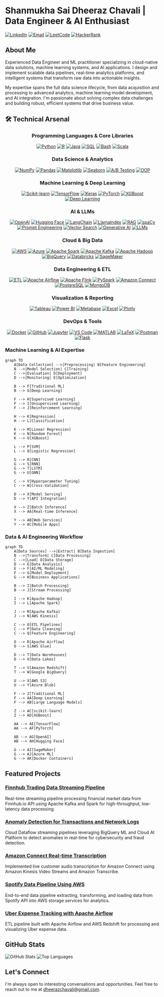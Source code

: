 # Shanmukha Sai Dheeraz Chavali | Data Engineer & AI Enthusiast

[![LinkedIn](https://img.shields.io/badge/LinkedIn-Connect-blue?style=flat&logo=linkedin)](https://www.linkedin.com/in/dheerazchavali/)
[![Email](https://img.shields.io/badge/Email-Contact-red?style=flat&logo=gmail)](mailto:dheerazchavali@gmail.com)
[![LeetCode](https://img.shields.io/badge/LeetCode-Profile-orange?style=flat&logo=leetcode)](https://leetcode.com/Dheeraz7/)
[![HackerRank](https://img.shields.io/badge/HackerRank-Profile-green?style=flat&logo=hackerrank)](https://www.hackerrank.com/dheerazchavali)

## About Me

Experienced Data Engineer and ML practitioner specializing in cloud-native data solutions, machine learning systems, and AI applications. I design and implement scalable data pipelines, real-time analytics platforms, and intelligent systems that transform raw data into actionable insights.

My expertise spans the full data science lifecycle, from data acquisition and processing to advanced analytics, machine learning model development, and AI integration. I'm passionate about solving complex data challenges and building robust, efficient systems that drive business value.

## 🛠️ Technical Arsenal

<div align="center">

### Programming Languages & Core Libraries
[![Python](https://img.shields.io/badge/Python-3776AB?style=for-the-badge&logo=python&logoColor=white)](https://www.python.org/)
[![R](https://img.shields.io/badge/R-276DC3?style=for-the-badge&logo=r&logoColor=white)](https://www.r-project.org/)
[![Java](https://img.shields.io/badge/Java-ED8B00?style=for-the-badge&logo=openjdk&logoColor=white)](https://www.java.com/)
[![SQL](https://img.shields.io/badge/SQL-4479A1?style=for-the-badge&logo=mysql&logoColor=white)](https://www.mysql.com/)
[![Bash](https://img.shields.io/badge/Bash-4EAA25?style=for-the-badge&logo=gnu-bash&logoColor=white)](https://www.gnu.org/software/bash/)
[![Scala](https://img.shields.io/badge/Scala-DC322F?style=for-the-badge&logo=scala&logoColor=white)](https://www.scala-lang.org/)

### Data Science & Analytics
[![NumPy](https://img.shields.io/badge/NumPy-013243?style=for-the-badge&logo=numpy&logoColor=white)](https://numpy.org/)
[![Pandas](https://img.shields.io/badge/Pandas-150458?style=for-the-badge&logo=pandas&logoColor=white)](https://pandas.pydata.org/)
[![Matplotlib](https://img.shields.io/badge/Matplotlib-11557c?style=for-the-badge&logo=python&logoColor=white)](https://matplotlib.org/)
[![Seaborn](https://img.shields.io/badge/Seaborn-3776AB?style=for-the-badge&logo=python&logoColor=white)](https://seaborn.pydata.org/)
[![A/B Testing](https://img.shields.io/badge/A/B_Testing-F7DF1E?style=for-the-badge&logo=jupyter&logoColor=black)](https://jupyter.org/)
[![OOP](https://img.shields.io/badge/OOP-3C873A?style=for-the-badge&logo=python&logoColor=white)](https://www.python.org/)

### Machine Learning & Deep Learning
[![Scikit-learn](https://img.shields.io/badge/Scikit_Learn-F7931E?style=for-the-badge&logo=scikit-learn&logoColor=white)](https://scikit-learn.org/)
[![TensorFlow](https://img.shields.io/badge/TensorFlow-FF6F00?style=for-the-badge&logo=tensorflow&logoColor=white)](https://www.tensorflow.org/)
[![Keras](https://img.shields.io/badge/Keras-D00000?style=for-the-badge&logo=keras&logoColor=white)](https://keras.io/)
[![PyTorch](https://img.shields.io/badge/PyTorch-EE4C2C?style=for-the-badge&logo=pytorch&logoColor=white)](https://pytorch.org/)
[![XGBoost](https://img.shields.io/badge/XGBoost-006ACC?style=for-the-badge&logo=xgboost&logoColor=white)](https://xgboost.ai/)
[![Deep Learning](https://img.shields.io/badge/Deep_Learning-5C3EE8?style=for-the-badge&logo=openai&logoColor=white)](https://openai.com/)

### AI & LLMs
[![OpenAI](https://img.shields.io/badge/OpenAI-412991?style=for-the-badge&logo=openai&logoColor=white)](https://openai.com/)
[![Hugging Face](https://img.shields.io/badge/Hugging_Face-FF9A00?style=for-the-badge&logo=huggingface&logoColor=white)](https://huggingface.co/)
[![LangChain](https://img.shields.io/badge/LangChain-3178C6?style=for-the-badge&logo=typescript&logoColor=white)](https://langchain.com/)
[![LlamaIndex](https://img.shields.io/badge/LlamaIndex-0467DF?style=for-the-badge&logo=meta&logoColor=white)](https://www.llamaindex.ai/)
[![RAG](https://img.shields.io/badge/RAG-FF4F8B?style=for-the-badge&logo=file&logoColor=white)](https://en.wikipedia.org/wiki/Retrieval-augmented_generation)
[![spaCy](https://img.shields.io/badge/spaCy-09A3D5?style=for-the-badge&logo=spacy&logoColor=white)](https://spacy.io/)
[![Prompt Engineering](https://img.shields.io/badge/Prompt_Engineering-FF6F61?style=for-the-badge&logo=openai&logoColor=white)](https://openai.com/)
[![Vector Search](https://img.shields.io/badge/Vector_Search-5C5C5C?style=for-the-badge&logo=elastic&logoColor=white)](https://www.elastic.co/)
[![Generative AI](https://img.shields.io/badge/Generative_AI-8A2BE2?style=for-the-badge&logo=openai&logoColor=white)](https://openai.com/)
[![LLMs](https://img.shields.io/badge/LLMs-00B8D9?style=for-the-badge&logo=ai&logoColor=white)](https://openai.com/)

### Cloud & Big Data
[![AWS](https://img.shields.io/badge/AWS-232F3E?style=for-the-badge&logo=amazon-aws&logoColor=white)](https://aws.amazon.com/)
[![Azure](https://img.shields.io/badge/Azure-0078D4?style=for-the-badge&logo=microsoft-azure&logoColor=white)](https://azure.microsoft.com/)
[![Apache Spark](https://img.shields.io/badge/Apache_Spark-E25A1C?style=for-the-badge&logo=apache-spark&logoColor=white)](https://spark.apache.org/)
[![Apache Kafka](https://img.shields.io/badge/Apache_Kafka-231F20?style=for-the-badge&logo=apache-kafka&logoColor=white)](https://kafka.apache.org/)
[![Apache Hadoop](https://img.shields.io/badge/Apache_Hadoop-66CCFF?style=for-the-badge&logo=apache-hadoop&logoColor=black)](https://hadoop.apache.org/)
[![BigQuery](https://img.shields.io/badge/BigQuery-4285F4?style=for-the-badge&logo=google-cloud&logoColor=white)](https://cloud.google.com/bigquery)
[![Databricks](https://img.shields.io/badge/Databricks-FF3621?style=for-the-badge&logo=databricks&logoColor=white)](https://databricks.com/)
[![SageMaker](https://img.shields.io/badge/SageMaker-FF9900?style=for-the-badge&logo=amazon-aws&logoColor=white)](https://aws.amazon.com/sagemaker/)

### Data Engineering & ETL
[![ETL](https://img.shields.io/badge/ETL-4A154B?style=for-the-badge&logo=slack&logoColor=white)](https://en.wikipedia.org/wiki/Extract,_transform,_load)
[![Apache Airflow](https://img.shields.io/badge/Airflow-017CEE?style=for-the-badge&logo=apache-airflow&logoColor=white)](https://airflow.apache.org/)
[![Apache Flink](https://img.shields.io/badge/Apache_Flink-E6526F?style=for-the-badge&logo=apache-flink&logoColor=white)](https://flink.apache.org/)
[![PySpark](https://img.shields.io/badge/PySpark-E25A1C?style=for-the-badge&logo=apache-spark&logoColor=white)](https://spark.apache.org/docs/latest/api/python/index.html)
[![Amazon Connect](https://img.shields.io/badge/Amazon_Connect-FF9900?style=for-the-badge&logo=amazon-aws&logoColor=white)](https://aws.amazon.com/connect/)
[![PostgreSQL](https://img.shields.io/badge/PostgreSQL-316192?style=for-the-badge&logo=postgresql&logoColor=white)](https://www.postgresql.org/)
[![MongoDB](https://img.shields.io/badge/MongoDB-4EA94B?style=for-the-badge&logo=mongodb&logoColor=white)](https://www.mongodb.com/)

### Visualization & Reporting
[![Tableau](https://img.shields.io/badge/Tableau-E97627?style=for-the-badge&logo=tableau&logoColor=white)](https://www.tableau.com/)
[![Power BI](https://img.shields.io/badge/Power_BI-F2C811?style=for-the-badge&logo=power-bi&logoColor=black)](https://powerbi.microsoft.com/)
[![Metabase](https://img.shields.io/badge/Metabase-509EE3?style=for-the-badge&logo=metabase&logoColor=white)](https://www.metabase.com/)
[![Excel](https://img.shields.io/badge/Excel-217346?style=for-the-badge&logo=microsoft-excel&logoColor=white)](https://www.microsoft.com/en-us/microsoft-365/excel)
[![Plotly](https://img.shields.io/badge/Plotly-3F4F75?style=for-the-badge&logo=plotly&logoColor=white)](https://plotly.com/)

### DevOps & Tools
[![Docker](https://img.shields.io/badge/Docker-2496ED?style=for-the-badge&logo=docker&logoColor=white)](https://www.docker.com/)
[![GitHub](https://img.shields.io/badge/GitHub-181717?style=for-the-badge&logo=github&logoColor=white)](https://github.com/)
[![Jupyter](https://img.shields.io/badge/Jupyter-F37626?style=for-the-badge&logo=jupyter&logoColor=white)](https://jupyter.org/)
[![VS Code](https://img.shields.io/badge/VS_Code-007ACC?style=for-the-badge&logo=visual-studio-code&logoColor=white)](https://code.visualstudio.com/)
[![MATLAB](https://img.shields.io/badge/MATLAB-0076A8?style=for-the-badge&logo=mathworks&logoColor=white)](https://www.mathworks.com/products/matlab.html)
[![LaTeX](https://img.shields.io/badge/LaTeX-008080?style=for-the-badge&logo=latex&logoColor=white)](https://www.latex-project.org/)
[![Postman](https://img.shields.io/badge/Postman-FF6C37?style=for-the-badge&logo=postman&logoColor=white)](https://www.postman.com/)
[![Flask](https://img.shields.io/badge/Flask-000000?style=for-the-badge&logo=flask&logoColor=white)](https://flask.palletsprojects.com/)

</div>

### Machine Learning & AI Expertise

```mermaid
graph TD
    A[Data Collection] -->|Preprocessing| B[Feature Engineering]
    B -->|Model Selection| C[Training]
    C -->|Evaluation| D[Deployment]
    D -->|Monitoring| E[Optimization]
    
    B --> F[Traditional ML]
    B --> G[Deep Learning]
    
    F --> H[Supervised Learning]
    F --> I[Unsupervised Learning]
    F --> J[Reinforcement Learning]
    
    H --> K[Regression]
    H --> L[Classification]
    
    K --> M[Linear Regression]
    K --> N[Random Forest]
    K --> O[XGBoost]
    
    L --> P[SVM]
    L --> Q[Logistic Regression]
    
    G --> R[CNN]
    G --> S[RNN]
    G --> T[LSTM]
    G --> U[GNN]
    
    C --> V[Hyperparameter Tuning]
    C --> W[Cross-Validation]
    
    D --> X[Model Serving]
    D --> Y[API Integration]
    
    X --> Z[Batch Inference]
    X --> AA[Real-time Inference]
    
    Y --> AB[Web Services]
    Y --> AC[Mobile Apps]
```

### Data & AI Engineering Workflow

```mermaid
graph TD
    A[Data Sources] -->|Extract| B[Data Ingestion]
    B -->|Transform| C[Data Processing]
    C -->|Load| D[Data Storage]
    D --> E[Data Analysis]
    E --> F[AI/ML Modeling]
    F --> G[Model Deployment]
    G --> H[Business Applications]
    
    B --> I[Batch Processing]
    B --> J[Stream Processing]
    
    I --> K[Apache Hadoop]
    I --> L[Apache Spark]
    
    J --> M[Apache Kafka]
    J --> N[AWS Kinesis]
    
    C --> O[ETL Pipelines]
    C --> P[Data Cleaning]
    C --> Q[Feature Engineering]
    
    O --> R[Apache Airflow]
    O --> S[AWS Glue]
    
    D --> T[Data Warehouses]
    D --> U[Data Lakes]
    
    T --> V[Amazon Redshift]
    T --> W[Google BigQuery]
    
    U --> X[AWS S3]
    U --> Y[Azure Blob]
    
    F --> Z[Traditional ML]
    F --> AA[Deep Learning]
    F --> AB[Large Language Models]
    
    Z --> AC[scikit-learn]
    Z --> AD[XGBoost]
    
    AA --> AE[TensorFlow]
    AA --> AF[PyTorch]
    
    AB --> AG[OpenAI]
    AB --> AH[Hugging Face]
    
    G --> AI[SageMaker]
    G --> AJ[Azure ML]
    G --> AK[Docker Containers]
```

## Featured Projects

### [Finnhub Trading Data Streaming Pipeline](https://github.com/dheeraz07/Finnhub-trading-Data-Streaming-Pipeline)
Real-time streaming pipeline processing financial market data from Finnhub.io API using Apache Kafka and Spark for high-throughput, low-latency data processing.

### [Anomaly Detection for Transactions and Network Logs](https://github.com/dheeraz07/Anomaly-Detection-in-Transactions-and-Netflow-logs)
Cloud Dataflow streaming pipelines leveraging BigQuery ML and Cloud AI Platform to detect anomalies in real-time for cybersecurity and fraud detection.

### [Amazon Connect Real-time Transcription](https://github.com/dheeraz07/Amazon-Connect-Real-time-Transcription)
Implemented live customer audio transcription for Amazon Connect using Amazon Kinesis Video Streams and Amazon Transcribe.

### [Spotify Data Pipeline Using AWS](https://github.com/dheeraz07/Spotify-Data-Pipeline-Using-AWS)
End-to-end data pipeline extracting, transforming, and loading data from Spotify API into AWS storage services for analytics.

### [Uber Expense Tracking with Apache Airflow](https://github.com/dheeraz07/Tracking-Uber-expenses-using-Apache-Airflow)
ETL pipeline built with Apache Airflow and AWS Redshift for processing and visualizing Uber expense data.

## GitHub Stats

![GitHub Stats](https://github-readme-stats.vercel.app/api?username=dheeraz07&show_icons=true&theme=radical)
![Top Languages](https://github-readme-stats.vercel.app/api/top-langs/?username=dheeraz07&layout=compact&theme=radical)

## Let's Connect
I'm always open to interesting conversations and opportunities. Feel free to reach out to me at dheerazchavali@gmail.com.